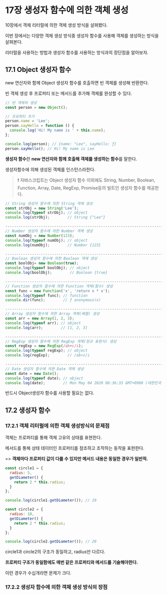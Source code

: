 # 17장 생성자 함수에 의한 객체 생성

10장에서 객체 리터럴에 의한 객체 생성 방식을 살펴봤다.

이번 장에서는 다양한 객체 생성 방식중 생성자 함수를 사용해 객체를 생성하는 방식을 살펴본다.

리터럴을 사용하는 방법과 생성자 함수를 사용하는 방식과의 장단점을 알아보자.



## 17.1 Object 생성자 함수

new 연산자와 함께 Object 생성자 함수를 호출하면 빈 객체를 생성해 반환한다.

빈 객체 생성 후 프로퍼티 또는 메서드를 추가해 객체를 완성할 수 있다.

```javascript
// 빈 객체의 생성
const person = new Object();

// 프로퍼티 추가
person.name = 'Lee';
person.sayHello = function () {
  console.log('Hi! My name is ' + this.name);
};

console.log(person); // {name: "Lee", sayHello: ƒ}
person.sayHello(); // Hi! My name is Lee
```



**생성자 함수**란 **new 연산자와 함께 호출해 객체를 생성하는 함수**를 말한다.

생성자함수에 의해 생성된 객체를 인스턴스라한다.

> ❗ 자바스크립트는 Object 생성자 함수 이외에도 String, Number, Boolean, Function, Array, Date, RegExp, Promise등의 빌트인 생성자 함수를 제공한다.

```javascript
// String 생성자 함수에 의한 String 객체 생성
const strObj = new String('Lee');
console.log(typeof strObj); // object
console.log(strObj);        // String {"Lee"}

------------------------------------------------------------------------------------
// Number 생성자 함수에 의한 Number 객체 생성
const numObj = new Number(123);
console.log(typeof numObj); // object
console.log(numObj);        // Number {123}

------------------------------------------------------------------------------------
// Boolean 생성자 함수에 의한 Boolean 객체 생성
const boolObj= new Boolean(true);
console.log(typeof boolObj); // object
console.log(boolObj);        // Boolean {true}

------------------------------------------------------------------------------------
// Function 생성자 함수에 의한 Function 객체(함수) 생성
const func = new Function('x', 'return x * x');
console.log(typeof func); // function
console.dir(func);        // ƒ anonymous(x)

------------------------------------------------------------------------------------
// Array 생성자 함수에 의한 Array 객체(배열) 생성
const arr = new Array(1, 2, 3);
console.log(typeof arr); // object
console.log(arr);        // [1, 2, 3]

------------------------------------------------------------------------------------
// RegExp 생성자 함수에 의한 RegExp 객체(정규 표현식) 생성
const regExp = new RegExp(/ab+c/i);
console.log(typeof regExp); // object
console.log(regExp);        // /ab+c/i

------------------------------------------------------------------------------------
// Date 생성자 함수에 의한 Date 객체 생성
const date = new Date();
console.log(typeof date); // object
console.log(date);        // Mon May 04 2020 08:36:33 GMT+0900 (대한민국 표준시)
```

반드시 Object생성자 함수를 사용할 필요는 없다.



## 17.2 생성자 함수

### 17.2.1 객체 리터럴에 의한 객체 생성방식의 문제점

객체는 프로퍼티를 통해 객체 고유의 상태를 표현한다.

메서드를 통해 상태 데이터인 프로퍼티를 참조하고 조작하는 동작을 표현한다.

=> **객체마다 프로퍼티 값이 다를 수 있지만 메서드 내용은 동일한 경우가 일반적.**

```javascript
const circle1 = {
  radius: 5,
  getDiameter() {
    return 2 * this.radius;
  }
};

console.log(circle1.getDiameter()); // 10

const circle2 = {
  radius: 10,
  getDiameter() {
    return 2 * this.radius;
  }
};

console.log(circle2.getDiameter()); // 20
```

circle1과 circle2의 구조가 동일하고, radius만 다르다.

**프로퍼티 구조가 동일함에도 매번 같은 프로퍼티와 메서드를 기술해야한다.**

이런 경우가 수십개라면 문제가 크다.



### 17.2.2 생성자 함수에 의한 객체 생성 방식의 장점





